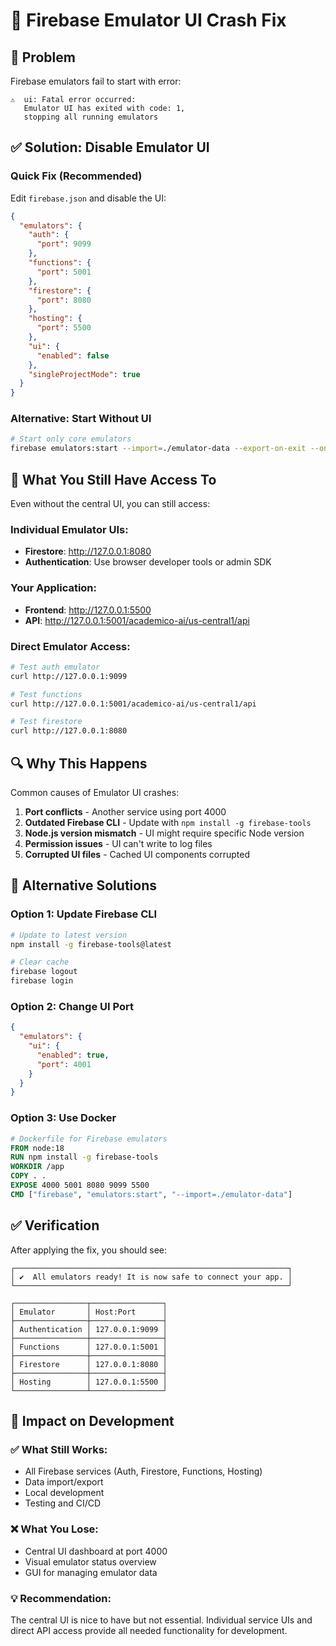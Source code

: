 # 🔧 Firebase Emulator UI Crash Fix

## 🚨 **Problem**

Firebase emulators fail to start with error:

```
⚠  ui: Fatal error occurred:
   Emulator UI has exited with code: 1,
   stopping all running emulators
```

## ✅ **Solution: Disable Emulator UI**

### **Quick Fix (Recommended)**

Edit `firebase.json` and disable the UI:

```json
{
  "emulators": {
    "auth": {
      "port": 9099
    },
    "functions": {
      "port": 5001
    },
    "firestore": {
      "port": 8080
    },
    "hosting": {
      "port": 5500
    },
    "ui": {
      "enabled": false
    },
    "singleProjectMode": true
  }
}
```

### **Alternative: Start Without UI**

```bash
# Start only core emulators
firebase emulators:start --import=./emulator-data --export-on-exit --only auth,firestore,functions,hosting
```

## 🎯 **What You Still Have Access To**

Even without the central UI, you can still access:

### **Individual Emulator UIs:**

- **Firestore**: http://127.0.0.1:8080
- **Authentication**: Use browser developer tools or admin SDK

### **Your Application:**

- **Frontend**: http://127.0.0.1:5500
- **API**: http://127.0.0.1:5001/academico-ai/us-central1/api

### **Direct Emulator Access:**

```bash
# Test auth emulator
curl http://127.0.0.1:9099

# Test functions
curl http://127.0.0.1:5001/academico-ai/us-central1/api

# Test firestore
curl http://127.0.0.1:8080
```

## 🔍 **Why This Happens**

Common causes of Emulator UI crashes:

1. **Port conflicts** - Another service using port 4000
2. **Outdated Firebase CLI** - Update with `npm install -g firebase-tools`
3. **Node.js version mismatch** - UI might require specific Node version
4. **Permission issues** - UI can't write to log files
5. **Corrupted UI files** - Cached UI components corrupted

## 🚀 **Alternative Solutions**

### **Option 1: Update Firebase CLI**

```bash
# Update to latest version
npm install -g firebase-tools@latest

# Clear cache
firebase logout
firebase login
```

### **Option 2: Change UI Port**

```json
{
  "emulators": {
    "ui": {
      "enabled": true,
      "port": 4001
    }
  }
}
```

### **Option 3: Use Docker**

```dockerfile
# Dockerfile for Firebase emulators
FROM node:18
RUN npm install -g firebase-tools
WORKDIR /app
COPY . .
EXPOSE 4000 5001 8080 9099 5500
CMD ["firebase", "emulators:start", "--import=./emulator-data"]
```

## ✅ **Verification**

After applying the fix, you should see:

```
┌─────────────────────────────────────────────────────────────┐
│ ✔  All emulators ready! It is now safe to connect your app. │
└─────────────────────────────────────────────────────────────┘

┌────────────────┬────────────────┐
│ Emulator       │ Host:Port      │
├────────────────┼────────────────┤
│ Authentication │ 127.0.0.1:9099 │
├────────────────┼────────────────┤
│ Functions      │ 127.0.0.1:5001 │
├────────────────┼────────────────┤
│ Firestore      │ 127.0.0.1:8080 │
├────────────────┼────────────────┤
│ Hosting        │ 127.0.0.1:5500 │
└────────────────┴────────────────┘
```

## 📝 **Impact on Development**

### **✅ What Still Works:**

- All Firebase services (Auth, Firestore, Functions, Hosting)
- Data import/export
- Local development
- Testing and CI/CD

### **❌ What You Lose:**

- Central UI dashboard at port 4000
- Visual emulator status overview
- GUI for managing emulator data

### **💡 Recommendation:**

The central UI is nice to have but not essential. Individual service UIs and direct API access provide all needed functionality for development.
